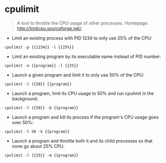 # cpulimit

> A tool to throttle the CPU usage of other processes.
> Homepage: <http://limitcpu.sourceforge.net/>.

- Limit an existing process with PID 1234 to only use 25% of the CPU:

`cpulimit -p {{1234}} -l {{25%}}`

- Limit an existing program by its executable name instead of PID number:

`cpulimit -e {{program}} -l {{25}}`

- Launch a given program and limit it to only use 50% of the CPU:

`cpulimit -l {{50}} {{program}}`

- Launch a program, limit its CPU usage to 50% and run cpulimit in the background:

`cpulimit -l {{50}} -b {{program}}`

- Launch a program and kill its process if the program's CPU usage goes over 50%:

`cpulimit -l 50 -k {{program}}`

- Launch a program and throttle both it and its child processes so that none go about 25% CPU:

`cpulimit -l {{25}} -m {{program}}`
